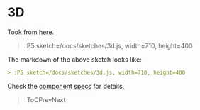 # 3D

Took from [here](https://p5js.org/examples/3d-geometries.html).

> :P5 sketch=/docs/sketches/3d.js, width=710, height=400

The markdown of the above sketch looks like:

```md
> :P5 sketch=/docs/sketches/3d.js, width=710, height=400
```

Check the [component specs](/docs/snippets/component) for details.

> :ToCPrevNext
